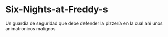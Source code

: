 # Six-Nights-at-Freddy-s
Un guardia de seguridad que debe defender la pizzería en la cual ahí unos animatronicos malignos
